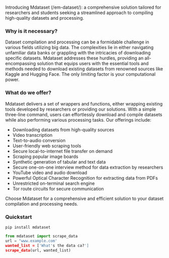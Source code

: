 Introducing Mdataset (/em-dataset/): a comprehensive solution tailored for researchers and students seeking a streamlined approach to compiling high-quality datasets and processing. 

### **Why is it necessary?**

Dataset compilation and processing can be a formidable challenge in various fields utilizing big data. The complexities lie in either navigating unfamiliar data banks or grappling with the intricacies of downloading specific datasets. Mdataset addresses these hurdles, providing an all-encompassing solution that equips users with the essential tools and methods needed to download existing datasets from renowned sources like Kaggle and Hugging Face. The only limiting factor is your computational power.

### **What do we offer?**

Mdataset delivers a set of wrappers and functions, either wrapping existing tools developed by researchers or providing our solutions. With a simple three-line command, users can effortlessly download and compile datasets while also performing various processing tasks. Our offerings include:

- Downloading datasets from high-quality sources
- Video transcription
- Text-to-audio conversion
- User-friendly web scraping tools
- Secure local-to-internet file transfer on demand
- Scraping popular image boards
- Synthetic generation of tabular and text data
- Secure one-on-one interview method for data extraction by researchers
- YouTube video and audio download
- Powerful Optical Character Recognition for extracting data from PDFs
- Unrestricted on-terminal search engine
- Tor route circuits for secure communication

Choose Mdataset for a comprehensive and efficient solution to your dataset compilation and processing needs.

### Quickstart

`pip install mdataset`

```Python
from mdataset import scrape_data
url = "www.example.com'
wanted_list = ['What's the data ca?']
scrape_data(url, wanted_list)
```